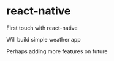 # react-native
First touch with react-native 

Will build simple weather app

Perhaps adding more features on future
